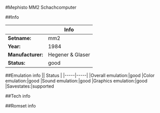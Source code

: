 #Mephisto MM2 Schachcomputer

##Info

||Info|
|-----|-----|
|**Setname:**|mm2
|**Year:**|1984
|**Manufacturer:**|Hegener & Glaser
|**Status:**|good

##Emulation info
|| Status |
|-----|-----|
|Overall emulation:|good
|Color emulation:|good
|Sound emulation:|good
|Graphics emulation:|good
|Savestates:|supported

##Tech info

##Romset info

<!--- START OF EDITED COMMENT DO NOT TOUCH TEXT ABOVE-->

